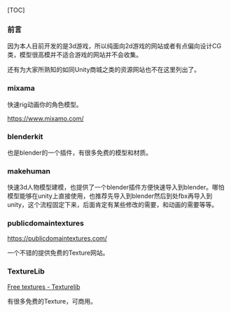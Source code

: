 [TOC]

### 前言

因为本人目前开发的是3d游戏，所以纯面向2d游戏的网站或者有点偏向设计CG类，模型很高模并不适合游戏的网站并不会收集。

还有为大家所熟知的如同Unity商城之类的资源网站也不在这里列出了。

### mixama

快速rig动画你的角色模型。

 https://www.mixamo.com/

### blenderkit

也是blender的一个插件，有很多免费的模型和材质。

### makehuman

快速3d人物模型建模，也提供了一个blender插件方便快速导入到blender。哪怕模型能够在unity上直接使用，也推荐先导入到blender然后到处fbx再导入到unity，这个流程固定下来，后面肯定有某些修改的需要，和动画的需要等等。

### publicdomaintextures 

https://publicdomaintextures.com/

一个不错的提供免费的Texture网站。

### TextureLib

[Free textures - Texturelib](http://texturelib.com/)

有很多免费的Texture，可商用。

